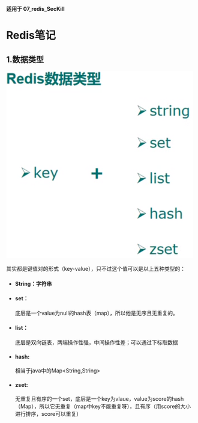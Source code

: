 **适用于 07_redis_SecKill**

# Redis笔记

## 1.数据类型

![image-20200814111156284](assets/image-20200814111156284.png)

其实都是键值对的形式（key-value），只不过这个值可以是以上五种类型的：

- #### String：字符串

- #### set：

  底层是一个value为null的hash表（map），所以他是无序且无重复的。

- #### list：

  底层是双向链表，两端操作性强，中间操作性差；可以通过下标取数据	

- #### hash:

  相当于java中的Map<String,String>

- #### zset:

  无重复且有序的一个set，底层是一个key为vlaue，value为score的hash（Map），所以它无重复（map中key不能重复呀），且有序（用score的大小进行排序，score可以重复）

  